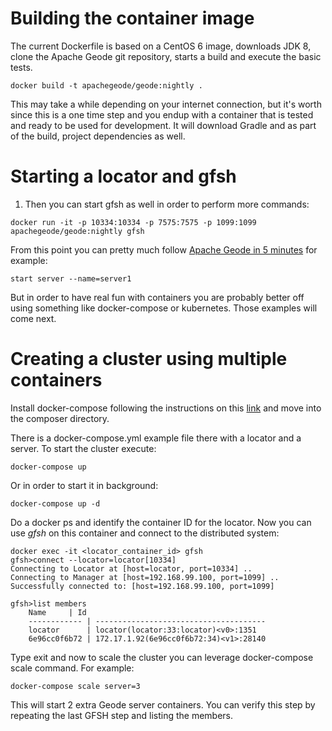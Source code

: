 # Building the container image

The current Dockerfile is based on a CentOS 6 image, downloads JDK 8, clone the Apache Geode git repository, starts a build and execute the basic tests.

```
docker build -t apachegeode/geode:nightly .
```

This may take a while depending on your internet connection, but it's worth since this is a one time step and you endup with a container that is tested and ready to be used for development. It will download Gradle and as part of the build, project dependencies as well.

# Starting a locator and gfsh

1. Then you can start gfsh as well in order to perform more commands:

```
docker run -it -p 10334:10334 -p 7575:7575 -p 1099:1099  apachegeode/geode:nightly gfsh
```


From this point you can pretty much follow [Apache Geode in 5 minutes](https://cwiki.apache.org/confluence/display/GEODE/Index#Index-Geodein5minutes) for example:

```
start server --name=server1
```

But in order to have real fun with containers you are probably better off using something like docker-compose or kubernetes. Those examples will come next.

# Creating a cluster using multiple containers

Install docker-compose following the instructions on this [link](https://docs.docker.com/compose/install/) and move into the composer directory.

There is a docker-compose.yml example file there with a locator and a server.  To start the cluster execute:

```
docker-compose up
```

Or in order to start it in background:

```
docker-compose up -d
```

Do a docker ps and identify the container ID for the locator.  Now you can use *gfsh* on this container and connect to the distributed system:

```
docker exec -it <locator_container_id> gfsh
gfsh>connect --locator=locator[10334]
Connecting to Locator at [host=locator, port=10334] ..
Connecting to Manager at [host=192.168.99.100, port=1099] ..
Successfully connected to: [host=192.168.99.100, port=1099]

gfsh>list members
    Name     | Id
    ------------ | --------------------------------------
    locator      | locator(locator:33:locator)<v0>:1351
    6e96cc0f6b72 | 172.17.1.92(6e96cc0f6b72:34)<v1>:28140
```

Type exit and now to scale the cluster you can leverage docker-compose scale command. For example:

```
docker-compose scale server=3
```

This will start 2 extra Geode server containers. You can verify this step by repeating the last GFSH step and listing the members.

